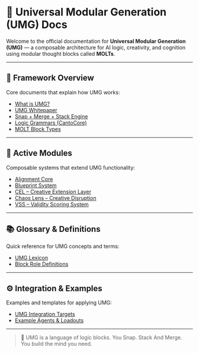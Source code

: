 # 🧠 Universal Modular Generation (UMG) Docs

Welcome to the official documentation for **Universal Modular Generation (UMG)** — a composable architecture for AI logic, creativity, and cognition using modular thought blocks called **MOLTs**.

---

## 📘 Framework Overview

Core documents that explain how UMG works:

- [What is UMG?](./framework/what_is_umg.md)
- [UMG Whitepaper](./framework/NeoUMG_Whitepaper_v1.md)
- [Snap + Merge + Stack Engine](./framework/snap_merge_stack.md)
- [Logic Grammars (CantoCore)](./framework/logic_grammars.md)
- [MOLT Block Types](./framework/molt_block_types.md)

---

## 🔌 Active Modules

Composable systems that extend UMG functionality:

- [Alignment Core](./modules/alignment_core.md)
- [Blueprint System](./modules/blueprint.md)
- [CEL – Creative Extension Layer](./modules/cel.md)
- [Chaos Lens – Creative Disruption](./modules/chaos_lens.md)
- [VSS – Validity Scoring System](./modules/vss.md)
---

## 📚 Glossary & Definitions

Quick reference for UMG concepts and terms:

- [UMG Lexicon](./glossary/umg_lexicon.md)
- [Block Role Definitions](./glossary/block_roles.md)



---

## ⚙️ Integration & Examples

Examples and templates for applying UMG:

- [UMG Integration Targets](./integration/umg_integration_targets.md)
- [Example Agents & Loadouts](./integration/agent_examples.md)

---

> 🧱 UMG is a language of logic blocks. You Snap. Stack And Merge. You build the mind you need.

